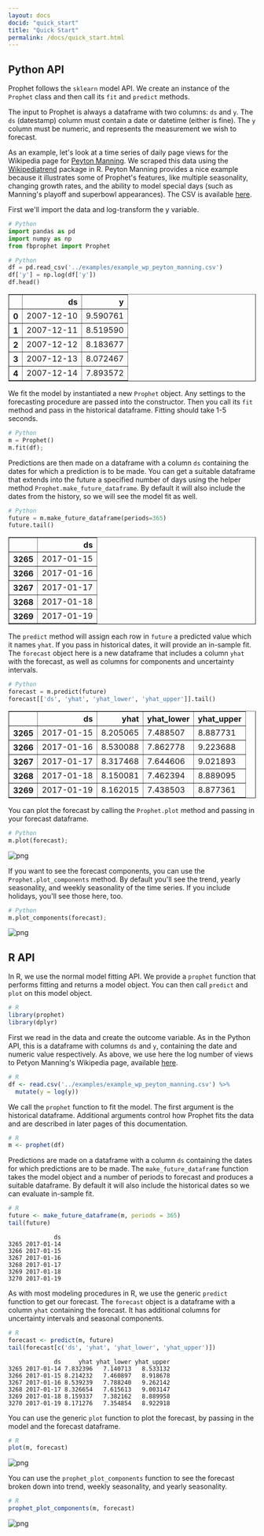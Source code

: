 ```yaml
---
layout: docs
docid: "quick_start"
title: "Quick Start"
permalink: /docs/quick_start.html
---
```

## Python API

Prophet follows the `sklearn` model API.  We create an instance of the `Prophet` class and then call its `fit` and `predict` methods.  

The input to Prophet is always a dataframe with two columns: `ds` and `y`.  The `ds` (datestamp) column must contain a date or datetime (either is fine). The `y` column must be numeric, and represents the measurement we wish to forecast.

As an example, let's look at a time series of daily page views for the Wikipedia page for [Peyton Manning](https://en.wikipedia.org/wiki/Peyton_Manning).  We scraped this data using the [Wikipediatrend](https://cran.r-project.org/web/packages/wikipediatrend/vignettes/using-wikipediatrend.html) package in R.  Peyton Manning provides a nice example because it illustrates some of Prophet's features, like multiple seasonality, changing growth rates, and the ability to model special days (such as Manning's playoff and superbowl appearances). The CSV is available [here](https://github.com/facebookincubator/prophet/blob/master/examples/example_wp_peyton_manning.csv).

First we'll import the data and log-transform the y variable.

```python
# Python
import pandas as pd
import numpy as np
from fbprophet import Prophet
```
```python
# Python
df = pd.read_csv('../examples/example_wp_peyton_manning.csv')
df['y'] = np.log(df['y'])
df.head()
```



<div>
<table border="1" class="dataframe">
  <thead>
    <tr style="text-align: right;">
      <th></th>
      <th>ds</th>
      <th>y</th>
    </tr>
  </thead>
  <tbody>
    <tr>
      <th>0</th>
      <td>2007-12-10</td>
      <td>9.590761</td>
    </tr>
    <tr>
      <th>1</th>
      <td>2007-12-11</td>
      <td>8.519590</td>
    </tr>
    <tr>
      <th>2</th>
      <td>2007-12-12</td>
      <td>8.183677</td>
    </tr>
    <tr>
      <th>3</th>
      <td>2007-12-13</td>
      <td>8.072467</td>
    </tr>
    <tr>
      <th>4</th>
      <td>2007-12-14</td>
      <td>7.893572</td>
    </tr>
  </tbody>
</table>
</div>



We fit the model by instantiated a new `Prophet` object.  Any settings to the forecasting procedure are passed into the constructor.  Then you call its `fit` method and pass in the historical dataframe. Fitting should take 1-5 seconds.

```python
# Python
m = Prophet()
m.fit(df);
```
Predictions are then made on a dataframe with a column `ds` containing the dates for which a prediction is to be made. You can get a suitable dataframe that extends into the future a specified number of days using the helper method `Prophet.make_future_dataframe`. By default it will also include the dates from the history, so we will see the model fit as well. 

```python
# Python
future = m.make_future_dataframe(periods=365)
future.tail()
```



<div>
<table border="1" class="dataframe">
  <thead>
    <tr style="text-align: right;">
      <th></th>
      <th>ds</th>
    </tr>
  </thead>
  <tbody>
    <tr>
      <th>3265</th>
      <td>2017-01-15</td>
    </tr>
    <tr>
      <th>3266</th>
      <td>2017-01-16</td>
    </tr>
    <tr>
      <th>3267</th>
      <td>2017-01-17</td>
    </tr>
    <tr>
      <th>3268</th>
      <td>2017-01-18</td>
    </tr>
    <tr>
      <th>3269</th>
      <td>2017-01-19</td>
    </tr>
  </tbody>
</table>
</div>



The `predict` method will assign each row in `future` a predicted value which it names `yhat`.  If you pass in historical dates, it will provide an in-sample fit. The `forecast` object here is a new dataframe that includes a column `yhat` with the forecast, as well as columns for components and uncertainty intervals.

```python
# Python
forecast = m.predict(future)
forecast[['ds', 'yhat', 'yhat_lower', 'yhat_upper']].tail()
```



<div>
<table border="1" class="dataframe">
  <thead>
    <tr style="text-align: right;">
      <th></th>
      <th>ds</th>
      <th>yhat</th>
      <th>yhat_lower</th>
      <th>yhat_upper</th>
    </tr>
  </thead>
  <tbody>
    <tr>
      <th>3265</th>
      <td>2017-01-15</td>
      <td>8.205065</td>
      <td>7.488507</td>
      <td>8.887731</td>
    </tr>
    <tr>
      <th>3266</th>
      <td>2017-01-16</td>
      <td>8.530088</td>
      <td>7.862778</td>
      <td>9.223688</td>
    </tr>
    <tr>
      <th>3267</th>
      <td>2017-01-17</td>
      <td>8.317468</td>
      <td>7.644606</td>
      <td>9.021893</td>
    </tr>
    <tr>
      <th>3268</th>
      <td>2017-01-18</td>
      <td>8.150081</td>
      <td>7.462394</td>
      <td>8.889095</td>
    </tr>
    <tr>
      <th>3269</th>
      <td>2017-01-19</td>
      <td>8.162015</td>
      <td>7.438503</td>
      <td>8.877361</td>
    </tr>
  </tbody>
</table>
</div>



You can plot the forecast by calling the `Prophet.plot` method and passing in your forecast dataframe.

```python
# Python
m.plot(forecast);
```
 
![png](/prophet/static/quick_start_files/quick_start_12_0.png) 


If you want to see the forecast components, you can use the `Prophet.plot_components` method.  By default you'll see the trend, yearly seasonality, and weekly seasonality of the time series.  If you include holidays, you'll see those here, too.

```python
# Python
m.plot_components(forecast);
```
 
![png](/prophet/static/quick_start_files/quick_start_14_0.png) 


## R API

In R, we use the normal model fitting API.  We provide a `prophet` function that performs fitting and returns a model object.  You can then call `predict` and `plot` on this model object.

```R
# R
library(prophet)
library(dplyr)
```
First we read in the data and create the outcome variable. As in the Python API, this is a dataframe with columns `ds` and `y`, containing the date and numeric value respectively. As above, we use here the log number of views to Petyon Manning's Wikipedia page, available [here](https://github.com/facebookincubator/prophet/blob/master/examples/example_wp_peyton_manning.csv).

```R
# R
df <- read.csv('../examples/example_wp_peyton_manning.csv') %>%
  mutate(y = log(y))
```
We call the `prophet` function to fit the model.  The first argument is the historical dataframe.  Additional arguments control how Prophet fits the data and are described in later pages of this documentation.

```R
# R
m <- prophet(df)
```
Predictions are made on a dataframe with a column `ds` containing the dates for which predictions are to be made. The `make_future_dataframe` function takes the model object and a number of periods to forecast and produces a suitable dataframe. By default it will also include the historical dates so we can evaluate in-sample fit.

```R
# R
future <- make_future_dataframe(m, periods = 365)
tail(future)
```

                 ds
    3265 2017-01-14
    3266 2017-01-15
    3267 2017-01-16
    3268 2017-01-17
    3269 2017-01-18
    3270 2017-01-19



As with most modeling procedures in R, we use the generic `predict` function to get our forecast. The `forecast` object is a dataframe with a column `yhat` containing the forecast. It has additional columns for uncertainty intervals and seasonal components.

```R
# R
forecast <- predict(m, future)
tail(forecast[c('ds', 'yhat', 'yhat_lower', 'yhat_upper')])
```

                 ds     yhat yhat_lower yhat_upper
    3265 2017-01-14 7.832396   7.140713   8.533132
    3266 2017-01-15 8.214232   7.460897   8.918678
    3267 2017-01-16 8.539239   7.788240   9.262142
    3268 2017-01-17 8.326654   7.615613   9.003147
    3269 2017-01-18 8.159337   7.382162   8.889958
    3270 2017-01-19 8.171276   7.354854   8.922918



You can use the generic `plot` function to plot the forecast, by passing in the model and the forecast dataframe.

```R
# R
plot(m, forecast)
```
 
![png](/prophet/static/quick_start_files/quick_start_26_0.png) 


You can use the `prophet_plot_components` function to see the forecast broken down into trend, weekly seasonality, and yearly seasonality.

```R
# R
prophet_plot_components(m, forecast)
```
 
![png](/prophet/static/quick_start_files/quick_start_28_0.png) 

